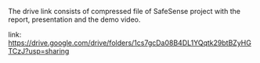 The drive link consists of compressed file of SafeSense project with the report, presentation and the demo video.

link: https://drive.google.com/drive/folders/1cs7gcDa08B4DL1YQqtk29btBZyHGTCzJ?usp=sharing
